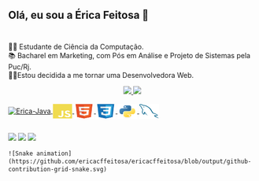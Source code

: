 ## Olá, eu sou a Érica Feitosa 👋<br><br>
👩‍🎓 Estudante de Ciência da Computação.<br>
📚 Bacharel em Marketing, com Pós em Análise e Projeto de Sistemas pela Puc/Rj.<br>
💪🥰Estou decidida a me tornar uma Desenvolvedora Web.<br>

<div align="center">
  <! -- GitHub Stats -->
  <a href="https://github.com/ericacffeitosa">
  <img height="180em" src="https://github-readme-stats.vercel.app/api?username=ericacffeitosa&show_icons=true&theme=dracula&include_all_commits=true&count_private=true"/>
  <img height="180em" src="https://github-readme-stats.vercel.app/api/top-langs/?username=ericacffeitosa&layout=compact&langs_count=7&theme=dracula"/>
</div>
  
</div>
<! -- Linguagens -->
<div style="display: inline_block"><br>
  <img align="center" alt="Erica-Java" height="30" width="40" src="https://raw.githubusercontent.com/jmnote/z-icons/master/svg/java.svg">
  <img align="center" alt="Erica-Js" height="30" width="40" src="https://raw.githubusercontent.com/devicons/devicon/master/icons/javascript/javascript-plain.svg">
  <img align="center" alt="Erica-HTML" height="30" width="40" src="https://raw.githubusercontent.com/devicons/devicon/master/icons/html5/html5-original.svg">
  <img align="center" alt="Erica-CSS" height="30" width="40" src="https://raw.githubusercontent.com/devicons/devicon/master/icons/css3/css3-original.svg">
  <img align="center" alt="Erica-Python" height="30" width="40" src="https://raw.githubusercontent.com/devicons/devicon/master/icons/python/python-original.svg">
  <img align="center" alt="Erica-Sql" height="30" width="40" src="https://raw.githubusercontent.com/devicons/devicon/master/icons/mysql/mysql-original.svg">  
</div>

 ##
 
<div>
<! -- Redes Sociais -->
  <a href = "mailto:ericacffeitosa@gmail.com"><img src="https://img.shields.io/badge/-Gmail-%23333?style=for-the-badge&logo=gmail&logoColor=white" target="_blank"></a>
  <a href="https://www.linkedin.com/in/ericafeitosa" target="_blank"><img src="https://img.shields.io/badge/-LinkedIn-%230077B5?style=for-the-badge&logo=linkedin&logoColor=white" target="_blank"></a> 
    <a href="https://instagram.com/ericafeitosa" target="_blank"><img src="https://img.shields.io/badge/-Instagram-%23E4405F?style=for-the-badge&logo=instagram&logoColor=white" target="_blank"></a>
  
    ![Snake animation](https://github.com/ericacffeitosa/ericacffeitosa/blob/output/github-contribution-grid-snake.svg) 
  
</div>



